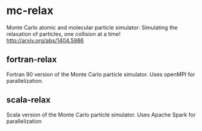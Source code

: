 # mc-relax
Monte Carlo atomic and molecular particle simulator: Simulating the relaxation of particles, one collision at a time!
http://arxiv.org/abs/1404.5986


## fortran-relax
Fortran 90 version of the Monte Carlo particle simulator. 
Uses openMPI for parallelization.


## scala-relax
Scala version of the Monte Carlo particle simulator.
Uses Apache Spark for parallelization
